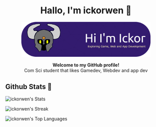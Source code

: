 <!-- Profile Header -->
<h1 align="center">Hallo, I'm ickorwen 👋</h1>
<p align="center">
  <img src="https://github.com/ickorwen/ickorwen/blob/main/profile_banner.png" alt="Profile banner" width="80%" />
</p>

<p align="center">
  <b>Welcome to my GitHub profile!</b><br>
  Com Sci student that likes Gamedev, Webdev and app dev
</p>


## Github Stats 👋
![ickorwen's Stats](https://github-readme-stats.vercel.app/api?username=ickorwen&theme=yeblu&show_icons=true&hide_border=false&count_private=true)

![ickorwen's Streak](https://github-readme-streak-stats.herokuapp.com/?user=ickorwen&theme=yeblu&hide_border=false)

![ickorwen's Top Languages](https://github-readme-stats.vercel.app/api/top-langs/?username=ickorwen&theme=yeblu&show_icons=true&hide_border=false&layout=compact)
<!--
**ickorwen/ickorwen** is a ✨ _special_ ✨ repository because its `README.md` (this file) appears on your GitHub profile.

Here are some ideas to get you started:

- 🔭 I’m currently working on ...
- 🌱 I’m currently learning ...
- 👯 I’m looking to collaborate on ...
- 🤔 I’m looking for help with ...
- 💬 Ask me about ...
- 📫 How to reach me: ...
- 😄 Pronouns: ...
- ⚡ Fun fact: ...
-->
